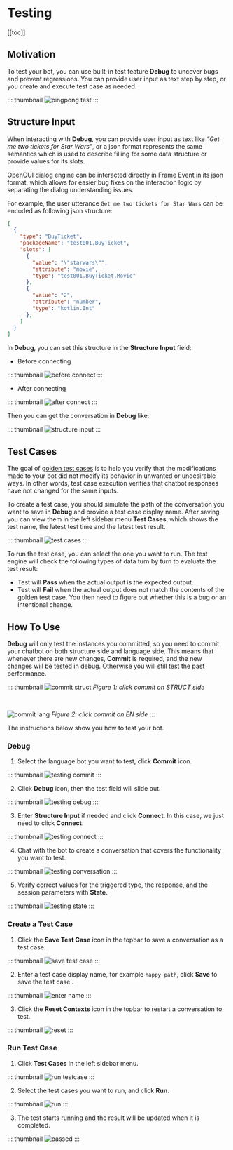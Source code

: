 # Testing

[[toc]]

## Motivation

To test your bot, you can use built-in test feature **Debug** to uncover bugs and prevent regressions. You can provide user input as text step by step, or you create and execute test case as needed. 

::: thumbnail
![pingpong test](/images/guide/pingpong/pingpong_test.png)
:::

## Structure Input

When interacting with **Debug**, you can provide user input as text like *"Get me two tickets for Star Wars"*, or a json format represents the same semantics which is used to describe filling for some data structure or provide values for its slots. 

OpenCUI dialog engine can be interacted directly in Frame Event in its json format, which allows for easier bug fixes on the interaction logic by separating the dialog understanding issues. 

For example, the user utterance `Get me two tickets for Star Wars` can be encoded as following json structure:

``` json
[
  {
    "type": "BuyTicket",
    "packageName": "test001.BuyTicket",
    "slots": [
      {
        "value": "\"starwars\"",
        "attribute": "movie",
        "type": "test001.BuyTicket.Movie"
      },
      {
        "value": "2",
        "attribute": "number",
        "type": "kotlin.Int"
      },
    ]
  }
]
```

In **Debug**, you can set this structure in the **Structure Input** field: 
- Before connecting

::: thumbnail
![before connect](/images/platform/testing/before_connect.png)
:::

- After connecting

::: thumbnail
![after connect](/images/platform/testing/after_connect.png)
:::

Then you can get the conversation in **Debug** like: 

::: thumbnail
![structure input](/images/platform/testing/structure_input.png)
:::

## Test Cases

The goal of [golden test cases](https://en.wikipedia.org/wiki/Characterization_test) is to help you verify that the modifications made to your bot did not modify its behavior in unwanted or undesirable ways. In other words, test case execution verifies that chatbot responses have not changed for the same inputs. 

To create a test case, you should simulate the path of the conversation you want to save in **Debug** and provide a test case display name. After saving, you can view them in the left sidebar menu **Test Cases**, which shows the test name, the latest test time and the latest test result. 

::: thumbnail
![test cases](/images/platform/testing/test_cases.png)
:::

To run the test case, you can select the one you want to run. The test engine will check the following types of data turn by turn to evaluate the test result:
- Test will **Pass** when the actual output is the expected output. 
- Test will **Fail** when the actual output does not match the contents of the golden test case. You then need to figure out whether this is a bug or an intentional change.


## How To Use

**Debug** will only test the instances you committed, so you need to commit your chatbot on both structure side and language side. This means that whenever there are new changes, **Commit** is required, and the new changes will be tested in debug. Otherwise you will still test the past performance.

::: thumbnail
![commit struct](/images/guide/pingpong/commit_struct.png)
*Figure 1: click commit on STRUCT side*

<br>

![commit lang](/images/guide/pingpong/commit_lang.png)
*Figure 2: click commit on EN side*
:::

The instructions below show you how to test your bot.

### Debug

1. Select the language bot you want to test, click **Commit** icon.

::: thumbnail
![testing commit](/images/platform/testing/testing_commit.png)
:::

2. Click **Debug** icon, then the test field will slide out.

::: thumbnail
![testing debug](/images/platform/testing/testing_debug.png)
:::

3. Enter **Structure Input** if needed and click **Connect**. In this case, we just need to click **Connect**. 

::: thumbnail
![testing connect](/images/platform/testing/testing_connect.png)
:::

4. Chat with the bot to create a conversation that covers the functionality you want to test. 

::: thumbnail
![testing conversation](/images/platform/testing/testing_conversation.png)
:::

5. Verify correct values for the triggered type, the response, and the session parameters with **State**.

::: thumbnail
![testing state](/images/platform/testing/testing_state.png)
:::

### Create a Test Case

1. Click the **Save Test Case** icon in the topbar to save a conversation as a test case.

::: thumbnail
![save test case](/images/platform/testing/save_testcase.png)
:::

2. Enter a test case display name, for example `happy path`, click **Save** to save the test case..

::: thumbnail
![enter name](/images/platform/testing/enter_name.png)
:::

3. Click the **Reset Contexts** icon in the topbar to restart a conversation to test.

::: thumbnail
![reset](/images/platform/testing/reset.png)
:::

### Run Test Case

1. Click **Test Cases** in the left sidebar menu.

::: thumbnail
![run testcase](/images/platform/testing/run_testcase.png)
:::

2. Select the test cases you want to run, and click **Run**.

::: thumbnail
![run](/images/platform/testing/run.png)
:::

3. The test starts running and the result will be updated when it is completed.

::: thumbnail
![passed](/images/platform/testing/passed.png)
:::
